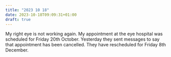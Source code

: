 ```yaml
---
title: "2023 10 18"
date: 2023-10-18T09:09:31+01:00
draft: true
---
```

My right eye is not working again. My appointment at the eye hospital was scheduled for Friday 20th October. Yesterday they sent messages to say that appointment has been cancelled. They have rescheduled for Friday 8th December.
